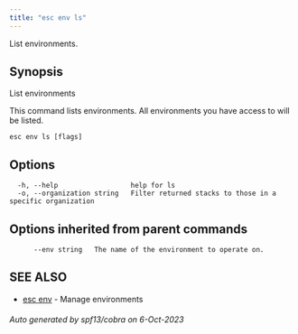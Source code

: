 ```yaml
---
title: "esc env ls"
---
```




List environments.

## Synopsis

List environments

This command lists environments. All environments you have access to will be listed.


```
esc env ls [flags]
```

## Options

```
  -h, --help                  help for ls
  -o, --organization string   Filter returned stacks to those in a specific organization
```

## Options inherited from parent commands

```
      --env string   The name of the environment to operate on.
```

## SEE ALSO

* [esc env](/docs/using-pulumi/esc/esc_env/)	 - Manage environments

###### Auto generated by spf13/cobra on 6-Oct-2023
